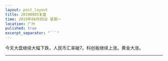 ```yaml
---
layout: post_layout
title: 20190805复盘
time: 2019年08月05日 星期一
location: 广州
pulished: true
excerpt_separator: "```"
---
```



今天大盘继续大幅下跌，人民币汇率破7。科创板继续上涨。黄金大涨。

------------------------------------------------------------------
